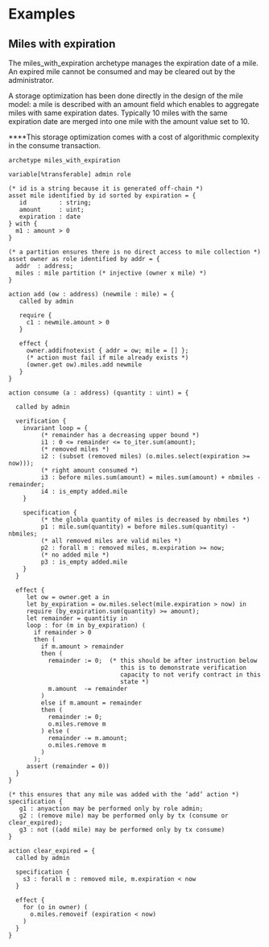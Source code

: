 # Examples

## Miles with expiration

The miles\_with\_expiration archetype manages the expiration date of a mile. An expired mile cannot be consumed and may be cleared out by the administrator.

  
A storage optimization has been done directly in the design of the mile model: a mile is described with an amount field which enables to aggregate miles with same expiration dates. Typically 10 miles with the same expiration date are merged into one mile with the amount value set to 10.

  
****This storage optimization comes with a cost of algorithmic complexity in the consume transaction.

```text
archetype miles_with_expiration

variable[%transferable] admin role

(* id is a string because it is generated off-chain *)
asset mile identified by id sorted by expiration = {
   id         : string;
   amount     : uint;
   expiration : date
} with {
  m1 : amount > 0
}

(* a partition ensures there is no direct access to mile collection *)
asset owner as role identified by addr = {
  addr  : address;
  miles : mile partition (* injective (owner x mile) *)
}

action add (ow : address) (newmile : mile) = {
   called by admin

   require {
     c1 : newmile.amount > 0
   }

   effect {
     owner.addifnotexist { addr = ow; mile = [] };
     (* action must fail if mile already exists *)
     (owner.get ow).miles.add newmile
   }
}

action consume (a : address) (quantity : uint) = {

  called by admin

  verification {
    invariant loop = {
         (* remainder has a decreasing upper bound *)
         i1 : 0 <= remainder <= to_iter.sum(amount);
         (* removed miles *)
         i2 : (subset (removed miles) (o.miles.select(expiration >= now)));
         (* right amount consumed *)
         i3 : before miles.sum(amount) = miles.sum(amount) + nbmiles - remainder;
         i4 : is_empty added.mile
    }

    specification {
         (* the globla quantity of miles is decreased by nbmiles *)
         p1 : mile.sum(quantity) = before miles.sum(quantity) - nbmiles;
         (* all removed miles are valid miles *)
         p2 : forall m : removed miles, m.expiration >= now;
         (* no added mile *)
         p3 : is_empty added.mile
    }
  }

  effect {
     let ow = owner.get a in
     let by_expiration = ow.miles.select(mile.expiration > now) in
     require (by_expiration.sum(quantity) >= amount);
     let remainder = quantitiy in
     loop : for (m in by_expiration) (
       if remainder > 0
       then (
         if m.amount > remainder
         then (
           remainder := 0;  (* this should be after instruction below
                               this is to demonstrate verification
                               capacity to not verify contract in this
                               state *)
           m.amount  -= remainder
         )
         else if m.amount = remainder
         then (
           remainder := 0;
           o.miles.remove m
         ) else (
           remainder -= m.amount;
           o.miles.remove m
         )
       );
     assert (remainder = 0))
  }
}

(* this ensures that any mile was added with the ‘add’ action *)
specification {
   g1 : anyaction may be performed only by role admin;
   g2 : (remove mile) may be performed only by tx (consume or clear_expired);
   g3 : not ((add mile) may be performed only by tx consume)
}

action clear_expired = {
  called by admin

  specification {
    s3 : forall m : removed mile, m.expiration < now
  }

  effect {
    for (o in owner) (
      o.miles.removeif (expiration < now)
    )
  }
}
```

